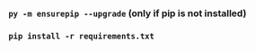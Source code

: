 ### `py -m ensurepip --upgrade` (only if pip is not installed)
### `pip install -r requirements.txt`
